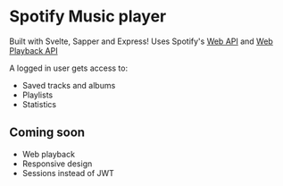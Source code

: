 # Spotify Music player

Built with Svelte, Sapper and Express!
Uses Spotify's [Web API](https://developer.spotify.com/documentation/web-api/) and [Web Playback API](https://developer.spotify.com/documentation/web-playback-sdk/)

A logged in user gets access to:

-   Saved tracks and albums
-   Playlists
-   Statistics

## Coming soon

-   Web playback
-   Responsive design
-   Sessions instead of JWT
